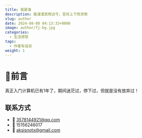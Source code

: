 ```yaml
---
title: 我是谁
description: 路漫漫其修远兮，吾将上下而求索
slug: author
date: 2024-08-08 04:13:33+0000
image: author/fj-bg.jpg
categories:
  - 生活感悟
tags:
  - 作者有话说
weight: 1
---
```


# 📄前言

真正入门计算机已有1年了，期间迷茫过，停下过，但就是没有放弃过！

## 联系方式
- 🐧 3578144921@qq.com
- 📱 15156246017
- 📩 aksisnotx@gmail.com